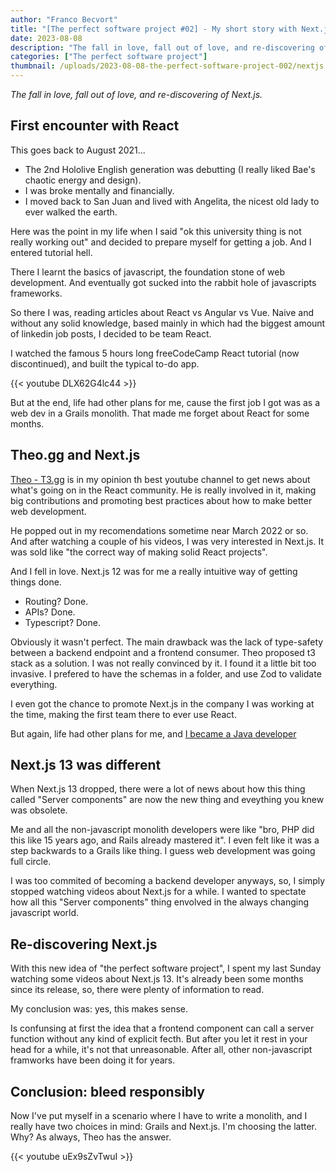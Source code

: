 ```yaml
---
author: "Franco Becvort"
title: "[The perfect software project #02] - My short story with Next.js"
date: 2023-08-08
description: "The fall in love, fall out of love, and re-discovering of Next.js"
categories: ["The perfect software project"]
thumbnail: /uploads/2023-08-08-the-perfect-software-project-002/nextjs.png
---
```


_The fall in love, fall out of love, and re-discovering of Next.js._

## First encounter with React

This goes back to August 2021...

- The 2nd Hololive English generation was debutting (I really liked Bae's chaotic energy and design).
- I was broke mentally and financially.
- I moved back to San Juan and lived with Angelita, the nicest old lady to ever walked the earth.

Here was the point in my life when I said "ok this university thing is not really working out" and decided to prepare myself for getting a job. And I entered tutorial hell.

There I learnt the basics of javascript, the foundation stone of web development. And eventually got sucked into the rabbit hole of javascripts frameworks.

So there I was, reading articles about React vs Angular vs Vue. Naive and without any solid knowledge, based mainly in which had the biggest amount of linkedin job posts, I decided to be team React.

I watched the famous 5 hours long freeCodeCamp React tutorial (now discontinued), and built the typical to-do app.

{{< youtube DLX62G4lc44 >}}

But at the end, life had other plans for me, cause the first job I got was as a web dev in a Grails monolith. That made me forget about React for some months.

## Theo.gg and Next.js

[Theo - T3.gg](https://www.youtube.com/@t3dotgg) is in my opinion th best youtube channel to get news about what's going on in the React community. He is really involved in it, making big contributions and promoting best practices about how to make better web development.

He popped out in my recomendations sometime near March 2022 or so. And after watching a couple of his videos, I was very interested in Next.js. It was sold like "the correct way of making solid React projects".

And I fell in love. Next.js 12 was for me a really intuitive way of getting things done.

- Routing? Done.
- APIs? Done.
- Typescript? Done.

Obviously it wasn't perfect. The main drawback was the lack of type-safety between a backend endpoint and a frontend consumer. Theo proposed t3 stack as a solution. I was not really convinced by it. I found it a little bit too invasive. I prefered to have the schemas in a folder, and use Zod to validate everything.

I even got the chance to promote Next.js in the company I was working at the time, making the first team there to ever use React.

But again, life had other plans for me, and [I became a Java developer](/en/blog/2022-11-13-so-it-seems-im-a-java-dev)

## Next.js 13 was different

When Next.js 13 dropped, there were a lot of news about how this thing called "Server components" are now the new thing and eveything you knew was obsolete.

Me and all the non-javascript monolith developers were like "bro, PHP did this like 15 years ago, and Rails already mastered it". I even felt like it was a step backwards to a Grails like thing. I guess web development was going full circle.

I was too commited of becoming a backend developer anyways, so, I simply stopped watching videos about Next.js for a while. I wanted to spectate how all this "Server components" thing envolved in the always changing javascript world.

## Re-discovering Next.js

With this new idea of "the perfect software project", I spent my last Sunday watching some videos about Next.js 13. It's already been some months since its release, so, there were plenty of information to read.

My conclusion was: yes, this makes sense.

Is confunsing at first the idea that a frontend component can call a server function without any kind of explicit fecth. But after you let it rest in your head for a while, it's not that unreasonable. After all, other non-javascript framworks have been doing it for years.

## Conclusion: bleed responsibly

Now I've put myself in a scenario where I have to write a monolith, and I really have two choices in mind: Grails and Next.js. I'm choosing the latter. Why? As always, Theo has the answer.

{{< youtube uEx9sZvTwuI >}}
